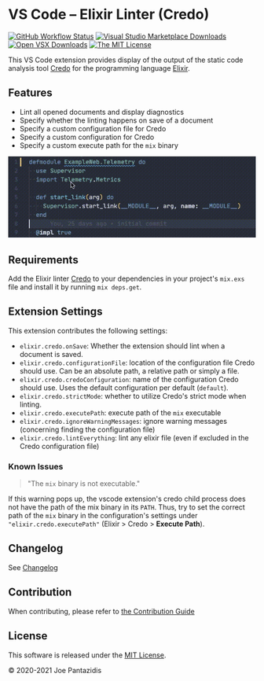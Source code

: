 # VS Code – Elixir Linter (Credo)

[![GitHub Workflow Status](https://img.shields.io/github/workflow/status/pantajoe/vscode-elixir-credo/CI?style=for-the-badge)](https://github.com/pantajoe/vscode-elixir-credo/actions)
[![Visual Studio Marketplace Downloads](https://img.shields.io/visual-studio-marketplace/d/pantajoe.vscode-elixir-credo?label=VS%20Code%20Downloads&style=for-the-badge)](https://marketplace.visualstudio.com/items?itemName=pantajoe.vscode-elixir-credo)
[![Open VSX Downloads](https://img.shields.io/open-vsx/dt/pantajoe/vscode-elixir-credo?label=Open%20VSX%20Downloads&style=for-the-badge)](https://open-vsx.org/extension/pantajoe/vscode-elixir-credo)
[![The MIT License](https://img.shields.io/badge/license-MIT-orange.svg?style=for-the-badge)](http://opensource.org/licenses/MIT)

This VS Code extension provides display of the output of the static code analysis tool [Credo](https://github.com/rrrene/credo)
for the programming language [Elixir](https://elixir-lang.org).

## Features

* Lint all opened documents and display diagnostics
* Specify whether the linting happens on save of a document
* Specify a custom configuration file for Credo
* Specify a custom configuration for Credo
* Specify a custom execute path for the `mix` binary

![Demo](./images/demo.gif)

## Requirements

Add the Elixir linter [Credo](https://github.com/rrrene/credo) to your dependencies in your project's `mix.exs` file
and install it by running `mix deps.get`.

## Extension Settings

This extension contributes the following settings:

* `elixir.credo.onSave`: Whether the extension should lint when a document is saved.
* `elixir.credo.configurationFile`: location of the configuration file Credo should use. Can be an absolute path, a relative path or simply a file.
* `elixir.credo.credoConfiguration`: name of the configuration Credo should use. Uses the default configuration per default (`default`).
* `elixir.credo.strictMode`: whether to utilize Credo's strict mode when linting.
* `elixir.credo.executePath`: execute path of the `mix` executable
* `elixir.credo.ignoreWarningMessages`: ignore warning messages (concerning finding the configuration file)
* `elixir.credo.lintEverything`: lint any elixir file (even if excluded in the Credo configuration file)

### Known Issues

> "The `mix` binary is not executable."

If this warning pops up, the vscode extension's credo child process does not have the path of the mix binary in its `PATH`.
Thus, try to set the correct path of the `mix` binary in the configuration's settings under `"elixir.credo.executePath"` (Elixir > Credo > **Execute Path**).

## Changelog

See [Changelog](/CHANGELOG.md)

## Contribution

When contributing, please refer to [the Contribution Guide](/CONTRIBUTING.md)

## License

This software is released under the [MIT License](/LICENSE).

&copy; 2020-2021 Joe Pantazidis
